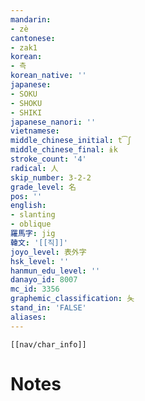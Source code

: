 ```yaml
---
mandarin:
- zè
cantonese:
- zak1
korean:
- 측
korean_native: ''
japanese:
- SOKU
- SHOKU
- SHIKI
japanese_nanori: ''
vietnamese:
middle_chinese_initial: t͡ʃ
middle_chinese_final: ɨk
stroke_count: '4'
radical: 人
skip_number: 3-2-2
grade_level: 名
pos: ''
english:
- slanting
- oblique
羅馬字: jig
韓文: '[[직]]'
joyo_level: 表外字
hsk_level: ''
hanmun_edu_level: ''
danayo_id: 8007
mc_id: 3356
graphemic_classification: 夨
stand_in: 'FALSE'
aliases:
---
```

```meta-bind-embed
[[nav/char_info]]
```

# Notes
